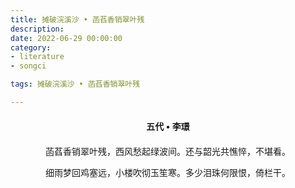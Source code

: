 ```yaml
---
title: 摊破浣溪沙 • 菡萏香销翠叶残
description:
date: 2022-06-29 00:00:00
category:
- literature
- songci

tags: 摊破浣溪沙 • 菡萏香销翠叶残

---
```


<div id="poem-author">
    五代 • 李璟
</div>
<div id="poem-body">
<p class="poem-paragraph">菡萏香销翠叶残，西风愁起绿波间。还与韶光共憔悴，不堪看。</p>
<p class="poem-paragraph">细雨梦回鸡塞远，小楼吹彻玉笙寒。多少泪珠何限恨，倚栏干。 </p>

</div>

<style>

#poem-author {
    width: 100%;
    text-align: center;
    margin: 20px 0;
    font-weight: bold;
}
#poem-body {
    width: 100%;
    text-align: center;
}
.poem-paragraph {
    font-family: "仿宋"
}

</style>